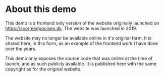 # About this demo

This demo is a frontend only version of the website originally launched on https://scormedpoulsen.dk. 
The website was launched in 2019.

The website may no longer be available online in it's original form. It is shared here, in this form, as an example of the frontend work I have done over the years.

This demo only exposes the source code that was online at the time of launch, and as such publicly available. 
It is published here with the same copyright as for the original website.